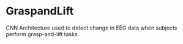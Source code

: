 # GraspandLift
CNN Architecture used to detect change in EEG data when subjects perform grasp-and-lift tasks
